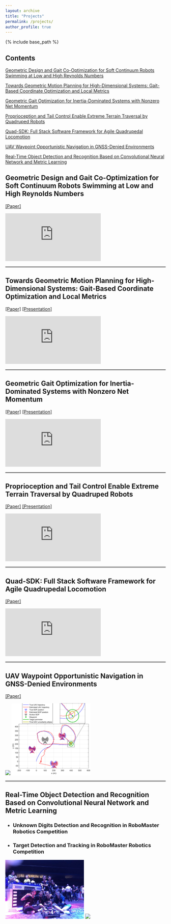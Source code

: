 ```yaml
---
layout: archive
title: "Projects"
permalink: /projects/
author_profile: true
---
```


{% include base_path %}

## Contents

[Geometric Design and Gait Co-Optimization for Soft Continuum Robots Swimming at Low and High Reynolds Numbers](#geometric-design-and-gait-co-optimization-for-soft-continuum-robots-swimming-at-low-and-high-reynolds-numbers)

[Towards Geometric Motion Planning for High-Dimensional Systems: Gait-Based Coordinate Optimization and Local Metrics](#towards-geometric-motion-planning-for-high-dimensional-systems-gait-based-coordinate-optimization-and-local-metrics)

[Geometric Gait Optimization for Inertia-Dominated Systems with Nonzero Net Momentum](#geometric-gait-optimization-for-inertia-dominated-systems-with-nonzero-net-momentum)

[Proprioception and Tail Control Enable Extreme Terrain Traversal by Quadruped Robots](#proprioception-and-tail-control-enable-extreme-terrain-traversal-by-quadruped-robots)

[Quad-SDK: Full Stack Software Framework for Agile Quadrupedal Locomotion](#quad-sdk-full-stack-software-framework-for-agile-quadrupedal-locomotion)

[UAV Waypoint Opportunistic Navigation in GNSS-Denied Environments](#uav-waypoint-opportunistic-navigation-in-gnss-denied-environments)

[Real-Time Object Detection and Recognition Based on Convolutional Neural Network and Metric Learning](#real-time-object-detection-and-recognition-based-on-convolutional-neural-network-and-metric-learning)

## Geometric Design and Gait Co-Optimization for Soft Continuum Robots Swimming at Low and High Reynolds Numbers

[[Paper]](https://arxiv.org/abs/2409.15220)

<iframe src="https://www.youtube.com/embed/eAmjk_dobHk?si=T-5Cgc4xPPsCb-bH" title="YouTube video player" frameborder="0" allow="accelerometer; autoplay; clipboard-write; encrypted-media; gyroscope; picture-in-picture" allowfullscreen></iframe>

<hr style="height:3px;border-width:0;color:gray;background-color:gray">

## Towards Geometric Motion Planning for High-Dimensional Systems: Gait-Based Coordinate Optimization and Local Metrics

[[Paper]](https://ieeexplore.ieee.org/document/10610063) [[Presentation]](https://youtu.be/Yo45wiC8mBA?si=124LY1CLAYyfdXhy)

<iframe src="https://www.youtube.com/embed/M4KlUnYRRBc?si=PbKY3tqeqzVzLgXT" title="YouTube video player" frameborder="0" allow="accelerometer; autoplay; clipboard-write; encrypted-media; gyroscope; picture-in-picture" allowfullscreen></iframe>

<hr style="height:3px;border-width:0;color:gray;background-color:gray">

## Geometric Gait Optimization for Inertia-Dominated Systems with Nonzero Net Momentum

[[Paper]](https://ieeexplore.ieee.org/document/10342211) [[Presentation]](https://youtu.be/js5aBACdcko?si=bJ6flZ2-hNNr8scV)

<iframe src="https://www.youtube.com/embed/cHNvpHvskuo?si=yyyXV3fK0zKSqIXz" title="YouTube video player" frameborder="0" allow="accelerometer; autoplay; clipboard-write; encrypted-media; gyroscope; picture-in-picture" allowfullscreen></iframe>

<hr style="height:3px;border-width:0;color:gray;background-color:gray">

## Proprioception and Tail Control Enable Extreme Terrain Traversal by Quadruped Robots

[[Paper]](https://ieeexplore.ieee.org/document/10342384) [[Presentation]](https://youtu.be/1J9D1Pz4d9o?si=llOODltP5SmJDMdf)

<iframe src="https://www.youtube.com/embed/ywXJ6kiuKyA?si=ugIM7JP_DoRCsMAu" title="YouTube video player" frameborder="0" allow="accelerometer; autoplay; clipboard-write; encrypted-media; gyroscope; picture-in-picture" allowfullscreen></iframe>

<hr style="height:3px;border-width:0;color:gray;background-color:gray">

## Quad-SDK: Full Stack Software Framework for Agile Quadrupedal Locomotion

[[Paper]](https://www.andrew.cmu.edu/user/amj1/papers/Quad_SDK_ICRA_Abstract.pdf)

<iframe src="https://www.youtube.com/embed/kSXKjTxKpuA?mute=1" title="YouTube video player" frameborder="0" allow="accelerometer; autoplay; clipboard-write; encrypted-media; gyroscope; picture-in-picture" allowfullscreen></iframe>

<hr style="height:3px;border-width:0;color:gray;background-color:gray">

## UAV Waypoint Opportunistic Navigation in GNSS-Denied Environments

[[Paper]](https://ieeexplore.ieee.org/document/9511025)

<img src="/images/momp.svg" width="49%"> <img src="/images/momp_2.svg" width="49%">

<hr style="height:3px;border-width:0;color:gray;background-color:gray">

## Real-Time Object Detection and Recognition Based on Convolutional Neural Network and Metric Learning

* ### Unknown Digits Detection and Recognition in RoboMaster Robotics Competition
* ### Target Detection and Tracking in RoboMaster Robotics Competition

<img src="/images/rm1.jpg" width="49%"> <img src="/images/rm2.jpg" width="49%">
